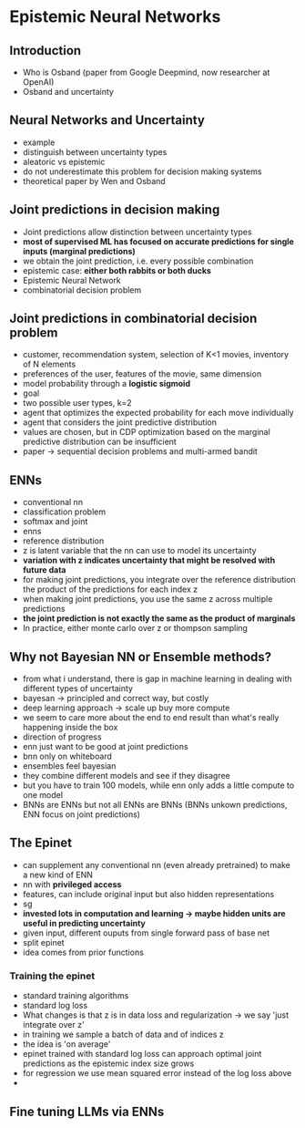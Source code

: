 # Epistemic Neural Networks
## Introduction
- Who is Osband (paper from Google Deepmind, now researcher at OpenAI)
- Osband and uncertainty

## Neural Networks and Uncertainty
- example
- distinguish between uncertainty types
- aleatoric vs epistemic
- do not underestimate this problem for decision making systems
- theoretical paper by Wen and Osband

## Joint predictions in decision making
- Joint predictions allow distinction between uncertainty types
- **most of supervised ML has focused on accurate predictions for single inputs (marginal predictions)**
- we obtain the joint prediction, i.e. every possible combination
- epistemic case: **either both rabbits or both ducks**
- Epistemic Neural Network
- combinatorial decision problem

## Joint predictions in combinatorial decision problem
- customer, recommendation system, selection of K<1 movies, inventory of N elements
- preferences of the user, features of the movie, same dimension
- model probability through a **logistic sigmoid** 
- goal
- two possible user types, k=2
- agent that optimizes the expected probability for each move individually
- agent that considers the joint predictive distribution
- values are chosen, but in CDP optimization based on the marginal predictive distribution can be insufficient
- paper -> sequential decision problems and multi-armed bandit

## ENNs
- conventional nn
- classification problem
- softmax and joint
- enns
- reference distribution
- z is latent variable that the nn can use to model its uncertainty
- **variation with z indicates uncertainty that might be resolved with future data**
- for making joint predictions, you integrate over the reference distribution the product of the predictions for each index z
- when making joint predictions, you use the same z across multiple predictions
- **the joint prediction is not exactly the same as the product of marginals**
- In practice, either monte carlo over z or thompson sampling



## Why not Bayesian NN or Ensemble methods?
- from what i understand, there is gap in machine learning in dealing with different types of uncertainty
- bayesan -> principled and correct way, but costly
- deep learning approach -> scale up buy more compute
- we seem to care more about the end to end result than what's really happening inside the box
- direction of progress
- enn just want to be good at joint predictions
- bnn only on whiteboard
- ensembles feel bayesian 
- they combine different models and see if they disagree
- but you have to train 100 models, while enn only adds a little compute to one model
- BNNs are ENNs but not all ENNs are BNNs (BNNs unkown predictions, ENN focus on joint predictions)


## The Epinet
- can supplement any conventional nn (even already pretrained) to make a new kind of ENN
- nn with **privileged access** 
- features, can include original input but also hidden representations
- sg
- **invested lots in computation and learning -> maybe hidden units are useful in predicting uncertainty**
- given input, different ouputs from single forward pass of base net
- split epinet 
- idea comes from prior functions

### Training the epinet
- standard training algorithms
- standard log loss 
- What changes is that z is in data loss and regularization -> we say 'just integrate over z'
- in training we sample a batch of data and of indices z
- the idea is 'on average'
- epinet trained with standard log loss can approach optimal joint predictions as the epistemic index size grows
- for regression we use mean squared error instead of the log loss above
- 


## Fine tuning LLMs via ENNs
